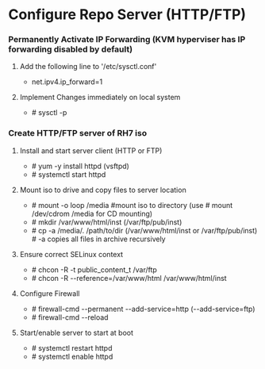 # Configure Repo Server (HTTP/FTP)
### Permanently Activate IP Forwarding (KVM hyperviser has IP forwarding disabled by default)

1. Add the following line to '/etc/sysctl.conf'
    * net.ipv4.ip_forward=1
  
2. Implement Changes immediately on local system
    * \# sysctl -p


### Create HTTP/FTP server of RH7 iso
  
1. Install and start server client (HTTP or FTP)
    * \# yum -y install httpd (vsftpd)
    * \# systemctl start httpd

2. Mount iso to drive and copy files to server location
    * \# mount -o loop <path-to-iso> /media        #mount iso to directory (use # mount /dev/cdrom /media for CD mounting)
    * \# mkdir /var/www/html/inst (/var/ftp/pub/inst)
    * \# cp -a /media/. /path/to/dir (/var/www/html/inst or /var/ftp/pub/inst)         # -a copies all files in archive recursively 

3. Ensure correct SELinux context
    * \# chcon -R -t public_content_t /var/ftp
    * \# chcon -R --reference=/var/www/html /var/www/html/inst

4. Configure Firewall
    * \# firewall-cmd --permanent --add-service=http (--add-service=ftp)
    * \# firewall-cmd --reload

5. Start/enable server to start at boot
    * \# systemctl restart httpd
    * \# systemctl enable httpd
